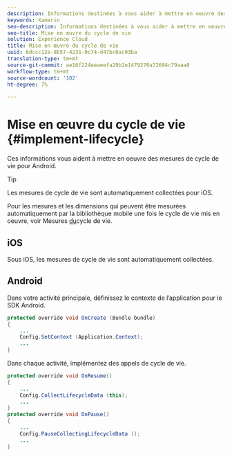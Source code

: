 ```yaml
---
description: Informations destinées à vous aider à mettre en oeuvre des mesures de cycle de vie pour Android. Les mesures de cycle de vie sont automatiquement collectées pour iOS.
keywords: Xamarin
seo-description: Informations destinées à vous aider à mettre en oeuvre des mesures de cycle de vie pour Android. Les mesures de cycle de vie sont automatiquement collectées pour iOS.
seo-title: Mise en œuvre du cycle de vie
solution: Experience Cloud
title: Mise en œuvre du cycle de vie
uuid: 6dccc12e-8b57-4231-9c74-d47bc0ac93ba
translation-type: tm+mt
source-git-commit: ae16f224eeaeefa29b2e1479270a72694c79aaa0
workflow-type: tm+mt
source-wordcount: '102'
ht-degree: 7%

---
```



# Mise en œuvre du cycle de vie {#implement-lifecycle}

Ces informations vous aident à mettre en oeuvre des mesures de cycle de vie pour Android.

>[!TIP]
>
>Les mesures de cycle de vie sont automatiquement collectées pour iOS.

Pour les mesures et les dimensions qui peuvent être mesurées automatiquement par la bibliothèque mobile une fois le cycle de vie mis en oeuvre, voir Mesures [du](/help/ios/metrics.md)cycle de vie.

## iOS

Sous iOS, les mesures de cycle de vie sont automatiquement collectées.

## Android

Dans votre activité principale, définissez le contexte de l’application pour le SDK Android.

```java
protected override void OnCreate (Bundle bundle) 
{
    ... 
    Config.SetContext (Application.Context); 
    ... 
}
```

Dans chaque activité, implémentez des appels de cycle de vie.

```java
protected override void OnResume()
{
    ...
    Config.CollectLifecycleData (this);
    ...
}
protected override void OnPause() 
{
    ...
    Config.PauseCollectingLifecycleData ();
    ...
}
```
